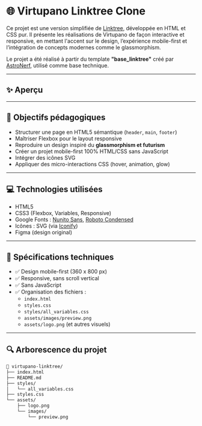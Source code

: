 # 🌐 Virtupano Linktree Clone

Ce projet est une version simplifiée de [Linktree](https://linktr.ee), développée en HTML et CSS pur. Il présente les réalisations de Virtupano de façon interactive et responsive, en mettant l'accent sur le design, l’expérience mobile-first et l’intégration de concepts modernes comme le glassmorphism.

Le projet a été réalisé à partir du template **"base\_linktree"** créé par [AstroNerf](https://github.com/AstroNerf), utilisé comme base technique.

---

## ✨ Aperçu



---

## 🎯 Objectifs pédagogiques

- Structurer une page en HTML5 sémantique (`header`, `main`, `footer`)
- Maîtriser Flexbox pour le layout responsive
- Reproduire un design inspiré du **glassmorphism et futurism**
- Créer un projet mobile-first 100% HTML/CSS sans JavaScript
- Intégrer des icônes SVG&#x20;
- Appliquer des micro-interactions CSS (hover, animation, glow)

---

## 💻 Technologies utilisées

- HTML5
- CSS3 (Flexbox, Variables, Responsive)
- Google Fonts : [Nunito Sans](https://fonts.google.com/specimen/Nunito+Sans), [Roboto Condensed](https://fonts.google.com/specimen/Roboto+Condensed)
- Icônes : SVG (via [Iconify](https://iconify.design/))
- Figma (design original)

---

## 📱 Spécifications techniques

- ✅ Design mobile-first (360 x 800 px)
- ✅ Responsive, sans scroll vertical
- ✅ Sans JavaScript
- ✅ Organisation des fichiers :
  - `index.html`
  - `styles.css`
  - `styles/all_variables.css`
  - `assets/images/preview.png`
  - `assets/logo.png` (et autres visuels)

---

## 🔍 Arborescence du projet

```bash
📁 virtupano-linktree/
├── index.html
├── README.md
├── styles/
│   └── all_variables.css
├── styles.css
└── assets/
    ├── logo.png
    └── images/
        └── preview.png
```
